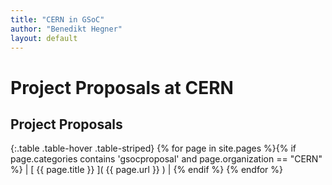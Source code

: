 ```yaml
---
title: "CERN in GSoC"
author: "Benedikt Hegner"
layout: default
---
```

# Project Proposals at CERN

## Project Proposals

{:.table .table-hover .table-striped}
{% for page in site.pages %}{% if page.categories contains 'gsocproposal' and page.organization == "CERN" %} | [ {{ page.title }} ]( {{ page.url }} ) | {% endif %} 
{% endfor %}
